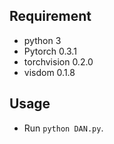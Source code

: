 ## Requirement
* python 3
* Pytorch 0.3.1
* torchvision 0.2.0
* visdom 0.1.8

## Usage
* Run `python DAN.py`.
